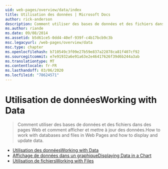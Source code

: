 ```yaml
---
uid: web-pages/overview/data/index
title: Utilisation des données | Microsoft Docs
author: rick-anderson
description: Comment utiliser des bases de données et des fichiers dans des pages Web et comment afficher et mettre à jour des données.
ms.author: riande
ms.date: 09/08/2014
ms.assetid: b5d61ce5-0dd4-40ef-939f-c4b17bcb9c3b
msc.legacyurl: /web-pages/overview/data
msc.type: chapter
ms.openlocfilehash: b710549c3f09e27b59e837a22878ca81f407cf92
ms.sourcegitcommit: e7e91932a6e91a63e2e46417626f39d6b244a3ab
ms.translationtype: MT
ms.contentlocale: fr-FR
ms.lasthandoff: 03/06/2020
ms.locfileid: "78624571"
---
```

# <a name="working-with-data"></a><span data-ttu-id="35961-103">Utilisation de données</span><span class="sxs-lookup"><span data-stu-id="35961-103">Working with Data</span></span>

> <span data-ttu-id="35961-104">Comment utiliser des bases de données et des fichiers dans des pages Web et comment afficher et mettre à jour des données.</span><span class="sxs-lookup"><span data-stu-id="35961-104">How to work with databases and files in Web Pages and how to display and update data.</span></span>

- [<span data-ttu-id="35961-105">Utilisation des données</span><span class="sxs-lookup"><span data-stu-id="35961-105">Working with Data</span></span>](5-working-with-data.md)
- [<span data-ttu-id="35961-106">Affichage de données dans un graphique</span><span class="sxs-lookup"><span data-stu-id="35961-106">Displaying Data in a Chart</span></span>](7-displaying-data-in-a-chart.md)
- [<span data-ttu-id="35961-107">Utilisation de fichiers</span><span class="sxs-lookup"><span data-stu-id="35961-107">Working with Files</span></span>](working-with-files.md)
